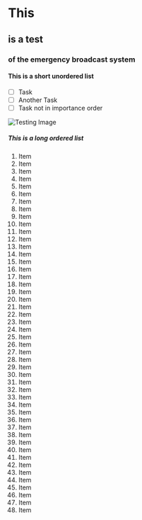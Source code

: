 # This

## is a test

### of the emergency broadcast system

#### This is a short unordered list

- [ ]  Task
- [ ]   Another Task
- [ ]    Task not in importance order

![Testing Image](https://github.com/wstoffers/wstoffers.github.io/tree/main/assets/images/white-silhouette.png)

##### This is a long ordered list

1. Item
1. Item
1. Item
1. Item
1. Item
1. Item
1. Item
1. Item
1. Item
1. Item
1. Item
1. Item
1. Item
1. Item
1. Item
1. Item
1. Item
1. Item
1. Item
1. Item
1. Item
1. Item
1. Item
1. Item
1. Item
1. Item
1. Item
1. Item
1. Item
1. Item
1. Item
1. Item
1. Item
1. Item
1. Item
1. Item
1. Item
1. Item
1. Item
1. Item
1. Item
1. Item
1. Item
1. Item
1. Item
1. Item
1. Item
1. Item